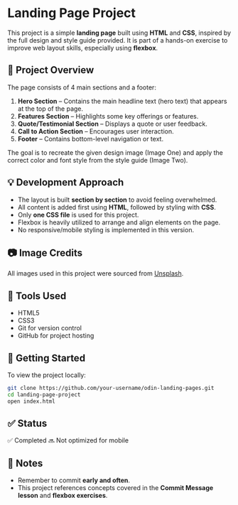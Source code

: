 # Landing Page Project

This project is a simple **landing page** built using **HTML** and **CSS**, inspired by the full design and style guide provided. It is part of a hands-on exercise to improve web layout skills, especially using **flexbox**.

## 📌 Project Overview

The page consists of 4 main sections and a footer:

1. **Hero Section** – Contains the main headline text (hero text) that appears at the top of the page.
2. **Features Section** – Highlights some key offerings or features.
3. **Quote/Testimonial Section** – Displays a quote or user feedback.
4. **Call to Action Section** – Encourages user interaction.
5. **Footer** – Contains bottom-level navigation or text.

The goal is to recreate the given design image (Image One) and apply the correct color and font style from the style guide (Image Two).

## 💡 Development Approach

* The layout is built **section by section** to avoid feeling overwhelmed.
* All content is added first using **HTML**, followed by styling with **CSS**.
* Only **one CSS file** is used for this project.
* Flexbox is heavily utilized to arrange and align elements on the page.
* No responsive/mobile styling is implemented in this version.

## 📷 Image Credits

All images used in this project were sourced from [Unsplash](https://unsplash.com).

## 🔧 Tools Used

* HTML5
* CSS3
* Git for version control
* GitHub for project hosting

## 🚀 Getting Started

To view the project locally:

```bash
git clone https://github.com/your-username/odin-landing-pages.git
cd landing-page-project
open index.html
```

## ✅ Status

✅ Completed
🔜 Not optimized for mobile

## 📝 Notes

* Remember to commit **early and often**.
* This project references concepts covered in the **Commit Message lesson** and **flexbox exercises**.